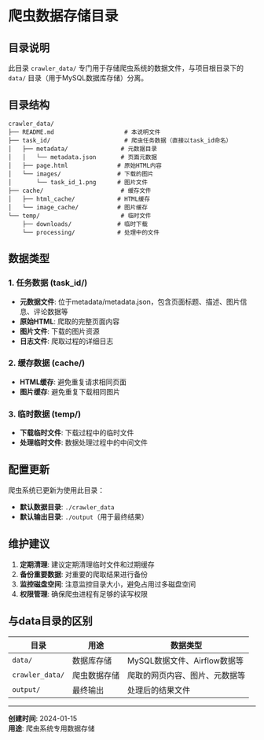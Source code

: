 # 爬虫数据存储目录

## 目录说明

此目录 `crawler_data/` 专门用于存储爬虫系统的数据文件，与项目根目录下的 `data/` 目录（用于MySQL数据库存储）分离。

## 目录结构

```
crawler_data/
├── README.md                    # 本说明文件
├── task_id/                     # 爬虫任务数据（直接以task_id命名）
│   ├── metadata/               # 元数据目录
│   │   └── metadata.json       # 页面元数据
│   ├── page.html              # 原始HTML内容
│   └── images/                # 下载的图片
│       └── task_id_1.png      # 图片文件
├── cache/                      # 缓存文件
│   ├── html_cache/            # HTML缓存
│   └── image_cache/           # 图片缓存
└── temp/                       # 临时文件
    ├── downloads/             # 临时下载
    └── processing/            # 处理中的文件
```

## 数据类型

### 1. 任务数据 (task_id/)
- **元数据文件**: 位于metadata/metadata.json，包含页面标题、描述、图片信息、评论数据等
- **原始HTML**: 爬取的完整页面内容
- **图片文件**: 下载的图片资源
- **日志文件**: 爬取过程的详细日志

### 2. 缓存数据 (cache/)
- **HTML缓存**: 避免重复请求相同页面
- **图片缓存**: 避免重复下载相同图片

### 3. 临时数据 (temp/)
- **下载临时文件**: 下载过程中的临时文件
- **处理临时文件**: 数据处理过程中的中间文件

## 配置更新

爬虫系统已更新为使用此目录：
- **默认数据目录**: `./crawler_data`
- **默认输出目录**: `./output`（用于最终结果）

## 维护建议

1. **定期清理**: 建议定期清理临时文件和过期缓存
2. **备份重要数据**: 对重要的爬取结果进行备份
3. **监控磁盘空间**: 注意监控目录大小，避免占用过多磁盘空间
4. **权限管理**: 确保爬虫进程有足够的读写权限

## 与data目录的区别

| 目录 | 用途 | 数据类型 |
|------|------|----------|
| `data/` | 数据库存储 | MySQL数据文件、Airflow数据等 |
| `crawler_data/` | 爬虫数据存储 | 爬取的网页内容、图片、元数据等 |
| `output/` | 最终输出 | 处理后的结果文件 |

---

**创建时间**: 2024-01-15  
**用途**: 爬虫系统专用数据存储